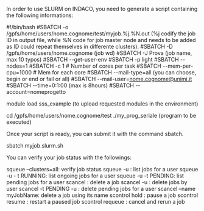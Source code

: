 In order to use SLURM on INDACO, you need to generate a script containing the following informations:

#!/bin/bash
#SBATCH -o /gpfs/home/users/nome.cognome/test/myjob.%j.%N.out (%j codify the job ID in output file, while %N code for job master node and needs to be added as ID could repeat themselves in differente clusters).
#SBATCH -D /gpfs/home/users/nome.cognome (job wd)
#SBATCH -J Prova (job name, max 10 typos)
#SBATCH --get-user-env
#SBATCH -p light 
#SBATCH --nodes=1
#SBATCH -c 1 # Number of cores per task
#SBATCH --mem-per-cpu=1000 # Mem for each core
#SBATCH --mail-type=all (you can choose, begin or end or fail or all)
#SBATCH --mail-user=nome.cognome@unimi.it
#SBATCH --time=0:1:00 (max is 8hours)
#SBATCH --account=nomeprogetto

module load sss_example (to upload requested modules in the environment)

cd /gpfs/home/users/nome.cognome/test
./my_prog_seriale (program to be executed)


Once your script is ready, you can submit it with the command sbatch.

sbatch myjob.slurm.sh

You can verify your job status with the followings:

squeue –clusters=all: verify job status
squeue -u <username>: list jobs for a user
squeue -u <username> - t RUNNING: list ongoing jobs for a user
squeue -u <username> -t PENDING: list pending jobs for a user
scancel <jobid>: delete a job
scancel -u <username> : delete jobs by user
scancel -t PENDING -u <username>:  delete pending jobs for a user
scancel –name myJobName: delete a job using its name
scontrol hold <jobid>: pause a job
scontrol resume <jobid>: restart a paused job
scontrol requeue <jobid><username>: cancel and rerun a job



